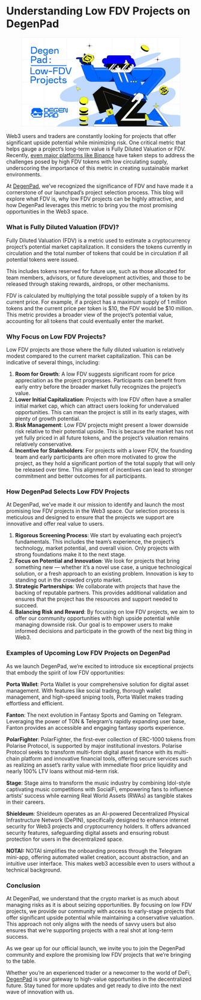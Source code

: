# Understanding Low FDV Projects on DegenPad

<figure><img src="../../.gitbook/assets/image (1) (1) (1) (2).png" alt=""><figcaption></figcaption></figure>

Web3 users and traders are constantly looking for projects that offer significant upside potential while minimizing risk. One critical metric that helps gauge a project’s long-term value is Fully Diluted Valuation or FDV. Recently, [even major platforms like Binance](https://www.binance.com/en/research/analysis/low-float-and-high-fdv-how-did-we-get-here) have taken steps to address the challenges posed by high FDV tokens with low circulating supply, underscoring the importance of this metric in creating sustainable market environments.

At [DegenPad](http://degenpad.com/), we’ve recognized the significance of FDV and have made it a cornerstone of our launchpad’s project selection process. This blog will explore what FDV is, why low FDV projects can be highly attractive, and how DegenPad leverages this metric to bring you the most promising opportunities in the Web3 space.

### What is Fully Diluted Valuation (FDV)? <a href="#id-1fdb" id="id-1fdb"></a>

Fully Diluted Valuation (FDV) is a metric used to estimate a cryptocurrency project’s potential market capitalization. It considers the tokens currently in circulation and the total number of tokens that could be in circulation if all potential tokens were issued.

This includes tokens reserved for future use, such as those allocated for team members, advisors, or future development activities, and those to be released through staking rewards, airdrops, or other mechanisms.

FDV is calculated by multiplying the total possible supply of a token by its current price. For example, if a project has a maximum supply of 1 million tokens and the current price per token is $10, the FDV would be $10 million. This metric provides a broader view of the project’s potential value, accounting for all tokens that could eventually enter the market.

### Why Focus on Low FDV Projects? <a href="#d605" id="d605"></a>

Low FDV projects are those where the fully diluted valuation is relatively modest compared to the current market capitalization. This can be indicative of several things, including:

1. **Room for Growth**: A low FDV suggests significant room for price appreciation as the project progresses. Participants can benefit from early entry before the broader market fully recognizes the project’s value.
2. **Lower Initial Capitalization**: Projects with low FDV often have a smaller initial market cap, which can attract users looking for undervalued opportunities. This can mean the project is still in its early stages, with plenty of growth potential.
3. **Risk Management**: Low FDV projects might present a lower downside risk relative to their potential upside. This is because the market has not yet fully priced in all future tokens, and the project’s valuation remains relatively conservative.
4. **Incentive for Stakeholders**: For projects with a lower FDV, the founding team and early participants are often more motivated to grow the project, as they hold a significant portion of the total supply that will only be released over time. This alignment of incentives can lead to stronger commitment and better outcomes for all participants.

### How DegenPad Selects Low FDV Projects <a href="#id-208a" id="id-208a"></a>

At DegenPad, we’ve made it our mission to identify and launch the most promising low FDV projects in the Web3 space. Our selection process is meticulous and designed to ensure that the projects we support are innovative and offer real value to users.

1. **Rigorous Screening Process**: We start by evaluating each project’s fundamentals. This includes the team’s experience, the project’s technology, market potential, and overall vision. Only projects with strong foundations make it to the next stage.
2. **Focus on Potential and Innovation**: We look for projects that bring something new — whether it’s a novel use case, a unique technological solution, or a fresh approach to an existing problem. Innovation is key to standing out in the crowded crypto market.
3. **Strategic Partnerships**: We collaborate with projects that have the backing of reputable partners. This provides additional validation and ensures that the project has the resources and support needed to succeed.
4. **Balancing Risk and Reward**: By focusing on low FDV projects, we aim to offer our community opportunities with high upside potential while managing downside risk. Our goal is to empower users to make informed decisions and participate in the growth of the next big thing in Web3.

### Examples of Upcoming Low FDV Projects on DegenPad <a href="#id-9595" id="id-9595"></a>

As we launch DegenPad, we’re excited to introduce six exceptional projects that embody the spirit of low FDV opportunities:

**Porta Wallet**: Porta Wallet is your comprehensive solution for digital asset management. With features like social trading, thorough wallet management, and high-speed sniping tools, Porta Wallet makes trading effortless and efficient.

**Fanton**: The next evolution in Fantasy Sports and Gaming on Telegram. Leveraging the power of TON & Telegram’s rapidly expanding user base, Fanton provides an accessible and engaging fantasy sports experience.

**PolarFighter**: PolarFighter, the first-ever collection of ERC-1000 tokens from Polarise Protocol, is supported by major institutional investors. Polarise Protocol seeks to transform multi-form digital asset finance with its multi-chain platform and innovative financial tools, offering secure services such as realizing an asset’s rarity value with immediate floor price liquidity and nearly 100% LTV loans without mid-term risk.

**Stage**: Stage aims to transform the music industry by combining Idol-style captivating music competitions with SocialFi, empowering fans to influence artists’ success while earning Real World Assets (RWAs) as tangible stakes in their careers.

**Shieldeum**: Shieldeum operates as an AI-powered Decentralized Physical Infrastructure Network (DePIN), specifically designed to enhance internet security for Web3 projects and cryptocurrency holders. It offers advanced security features, safeguarding digital assets and ensuring robust protection for users in the decentralized space.

**NOTAI:** NOTAI simplifies the onboarding process through the Telegram mini-app, offering automated wallet creation, account abstraction, and an intuitive user interface. This makes web3 accessible even to users without a technical background​​​​.

### Conclusion <a href="#a8ed" id="a8ed"></a>

At DegenPad, we understand that the crypto market is as much about managing risks as it is about seizing opportunities. By focusing on low FDV projects, we provide our community with access to early-stage projects that offer significant upside potential while maintaining a conservative valuation. This approach not only aligns with the needs of savvy users but also ensures that we’re supporting projects with a real shot at long-term success.

As we gear up for our official launch, we invite you to join the DegenPad community and explore the promising low FDV projects that we’re bringing to the table.

Whether you’re an experienced trader or a newcomer to the world of DeFi, [DegenPad](http://degenpad.com/) is your gateway to high-value opportunities in the decentralized future. Stay tuned for more updates and get ready to dive into the next wave of innovation with us.
